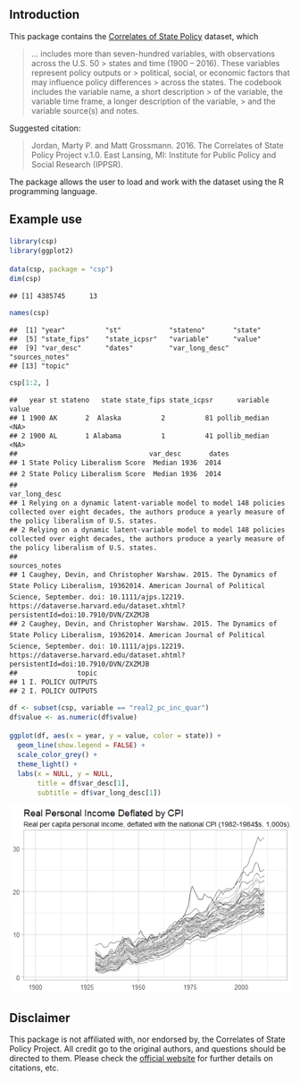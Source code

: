 Introduction
------------

This package contains the [Correlates of State Policy](http://http://ippsr.msu.edu/public-policy/correlates-state-policy) dataset, which

> ... includes more than seven-hundred variables, with observations across the U.S. 50 &gt; states and time (1900 – 2016). These variables represent policy outputs or &gt; political, social, or economic factors that may influence policy differences &gt; across the states. The codebook includes the variable name, a short description &gt; of the variable, the variable time frame, a longer description of the variable, &gt; and the variable source(s) and notes.

Suggested citation:

> Jordan, Marty P. and Matt Grossmann. 2016. The Correlates of State Policy Project v.1.0. East Lansing, MI: Institute for Public Policy and Social Research (IPPSR).

The package allows the user to load and work with the dataset using the R programming language.

Example use
-----------

``` r
library(csp)
library(ggplot2)

data(csp, package = "csp")
dim(csp)
```

    ## [1] 4385745      13

``` r
names(csp)
```

    ##  [1] "year"          "st"            "stateno"       "state"        
    ##  [5] "state_fips"    "state_icpsr"   "variable"      "value"        
    ##  [9] "var_desc"      "dates"         "var_long_desc" "sources_notes"
    ## [13] "topic"

``` r
csp[1:2, ]
```

    ##   year st stateno   state state_fips state_icpsr      variable value
    ## 1 1900 AK       2  Alaska          2          81 pollib_median  <NA>
    ## 2 1900 AL       1 Alabama          1          41 pollib_median  <NA>
    ##                                 var_desc       dates
    ## 1 State Policy Liberalism Score  Median 1936  2014
    ## 2 State Policy Liberalism Score  Median 1936  2014
    ##                                                                                                                                                                  var_long_desc
    ## 1 Relying on a dynamic latent-variable model to model 148 policies collected over eight decades, the authors produce a yearly measure of the policy liberalism of U.S. states.
    ## 2 Relying on a dynamic latent-variable model to model 148 policies collected over eight decades, the authors produce a yearly measure of the policy liberalism of U.S. states.
    ##                                                                                                                                                                                                                                                     sources_notes
    ## 1 Caughey, Devin, and Christopher Warshaw. 2015. The Dynamics of State Policy Liberalism, 19362014. American Journal of Political Science, September. doi: 10.1111/ajps.12219. https://dataverse.harvard.edu/dataset.xhtml?persistentId=doi:10.7910/DVN/ZXZMJB
    ## 2 Caughey, Devin, and Christopher Warshaw. 2015. The Dynamics of State Policy Liberalism, 19362014. American Journal of Political Science, September. doi: 10.1111/ajps.12219. https://dataverse.harvard.edu/dataset.xhtml?persistentId=doi:10.7910/DVN/ZXZMJB
    ##               topic
    ## 1 I. POLICY OUTPUTS
    ## 2 I. POLICY OUTPUTS

``` r
df <- subset(csp, variable == "real2_pc_inc_quar")
df$value <- as.numeric(df$value)

ggplot(df, aes(x = year, y = value, color = state)) +
  geom_line(show.legend = FALSE) +
  scale_color_grey() +
  theme_light() +
  labs(x = NULL, y = NULL,
       title = df$var_desc[1],
       subtitle = df$var_long_desc[1])
```

![](README_files/figure-markdown_github/unnamed-chunk-2-1.png)

Disclaimer
----------

This package is not affiliated with, nor endorsed by, the Correlates of State Policy Project. All credit go to the original authors, and questions should be directed to them. Please check the [official website](http://http://ippsr.msu.edu/public-policy/correlates-state-policy) for further details on citations, etc.
